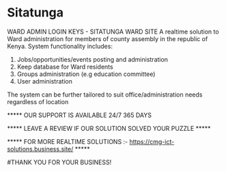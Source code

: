 # Sitatunga
WARD ADMIN LOGIN KEYS - SITATUNGA WARD SITE 
A realtime solution to Ward administration for members of
 county assembly in the republic of Kenya. 
System functionality includes:
1. Jobs/opportunities/events posting and administration
2. Keep database for Ward residents
3. Groups administration (e.g education committee)
4. User administration

The system can be further tailored to suit office/administration
needs regardless of location


***** OUR SUPPORT IS AVAILABLE 24/7 365 DAYS 


***** LEAVE A REVIEW IF OUR SOLUTION SOLVED YOUR PUZZLE *****


***** FOR MORE REALTIME SOLUTIONS :- https://cmg-ict-solutions.business.site/ *****



#THANK YOU FOR YOUR BUSINESS!
